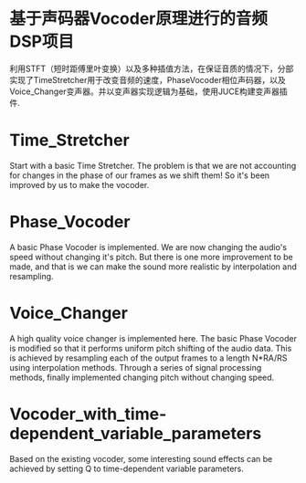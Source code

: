 # 基于声码器Vocoder原理进行的音频DSP项目
利用STFT（短时距傅里叶变换）以及多种插值方法，在保证音质的情况下，分部实现了TimeStretcher用于改变音频的速度，PhaseVocoder相位声码器，以及Voice_Changer变声器。并以变声器实现逻辑为基础，使用JUCE构建变声器插件.

# Time_Stretcher

Start with a basic Time Stretcher. The problem is that we are not accounting for changes in the phase of our 
frames as we shift them! So it's been improved by us to make the vocoder.

# Phase_Vocoder

A basic Phase Vocoder is implemented. We are now changing the audio's speed without changing it's pitch. 
But there is one more improvement to be made, and that is we can make the sound more realistic by interpolation and resampling.

# Voice_Changer

A high quality voice changer is implemented here. The basic Phase Vocoder is modified so that it performs uniform pitch shifting of the audio data. 
This is achieved by resampling each of the output frames to a length N*RA/RS using interpolation methods. 
Through a series of signal processing methods, finally implemented changing pitch without changing speed.

# Vocoder_with_time-dependent_variable_parameters

Based on the existing vocoder, some interesting sound effects can be achieved by setting Q to time-dependent variable parameters.
